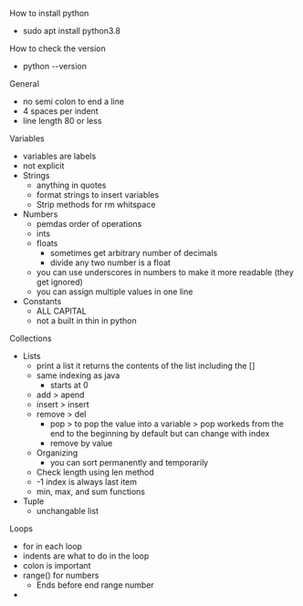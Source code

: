 How to install python
 - sudo apt install python3.8

How to check the version
 - python --version

General
 - no semi colon to end a line
 - 4 spaces per indent
 - line length 80 or less

Variables
 - variables are labels
 - not explicit
 - Strings
    - anything in quotes
    - format strings to insert variables
    - Strip methods for rm whitspace
 - Numbers
    - pemdas order of operations
    - ints
    - floats
        - sometimes get arbitrary number of decimals
        - divide any two number is a float
    - you can use underscores in numbers to make it more readable (they get ignored)
    - you can assign multiple values in one line
 - Constants
    - ALL CAPITAL
    - not a built in thin in python

Collections
 - Lists
    - print a list it returns the contents of the list including the []
    - same indexing as java
        - starts at 0
    - add > apend
    - insert > insert
    - remove > del
        - pop > to pop the value into a variable > pop workeds from the end to the beginning by default but can change with index
        - remove by value
    - Organizing
        - you can sort permanently and temporarily
    - Check length using len method
    - -1 index is always last item
    - min, max, and sum functions
- Tuple
    - unchangable list


Loops
- for in each loop
- indents are what to do in the loop
- colon is important
- range() for numbers
    - Ends before end range number
- 